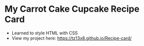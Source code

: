 # My Carrot Cake Cupcake Recipe Card
* Learned to style HTML with CSS
* View my project here: https://tz13x8.github.io/Recipe-card/
